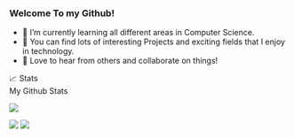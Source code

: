 ### Welcome To my Github! 

<!--
**PeterHUistyping/PeterHUistyping** is a ✨ _special_ ✨ repository because its `README.md` (this file) appears on your GitHub profile.

Here are some ideas to get you started:

- 🔭 I’m currently working on ...
- 🌱 I’m currently learning ...
- 👯 I’m looking to collaborate on ...
- 🤔 I’m looking for help with ...
- 💬 Ask me about ...
- 📫 How to reach me: ...
- 😄 Pronouns: ...
- ⚡ Fun fact: ...
-->
- 🌱 I’m currently learning all different areas in Computer Science.
- 🔭 You can find lots of interesting Projects and exciting fields that I enjoy in technology.
- 👯 Love to hear from others and collaborate on things!
<!-- <details>
<summary>📈 Stats</summary>
 <br> -->
📈 Stats <br> 
My Github Stats

![](http://github-profile-summary-cards.vercel.app/api/cards/profile-details?username=PeterHUistyping&theme=default) 

![](http://github-profile-summary-cards.vercel.app/api/cards/repos-per-language?username=PeterHUistyping&theme=default) 
![](http://github-profile-summary-cards.vercel.app/api/cards/most-commit-language?username=PeterHUistyping&theme=default)
